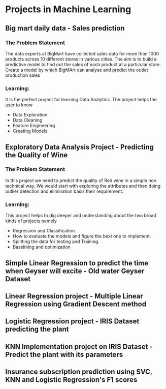 # Projects in Machine Learning

## Big mart daily data - Sales prediction  

### The Problem Statement

The data experts at BigMart have collected sales data for more than 1000 products across 10 different stores in various cities. The aim is to build a predictive model to find out the sales of each product at a particular store. Create a model by which BigMArt can analyse and predict the outlet production sales

### Learning:
It is the perfect project for learning Data Analytics. The project helps the user to know 
- Data Exploration
- Data Cleaning
- Feature Engineering
- Creating Models


## Exploratory Data Analysis Project - Predicting the Quality of Wine

### The Problem Statement

In this project we need to predict the quality of Red wine in a simple non technical way. We would start with exploring the attributes and then doing outlier detection and elimination basis their requirement. 

### Learning:
This project helps to dig deeper and understanding about the two broad kinds of projects namely 
- Regression and Classification.
- How to evaluate the models and figure the bext one to implement.
- Splitting the data for testing and Training.
- Baselining and optimization

## Simple Linear Regression to predict the time when Geyser will excite - Old water Geyser Dataset
## Linear Regression project - Multiple Linear Regression using Gradient Descent method
## Logistic Regression project - IRIS Dataset predicting the plant 
## KNN Implementation project on IRIS Dataset - Predict the plant with its parameters
## Insurance subscription prediction using SVC, KNN and Logistic Regression's F1 scores





